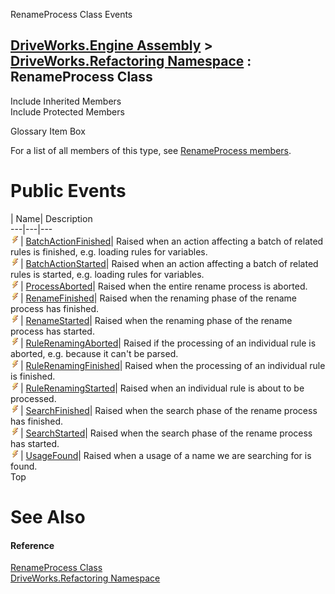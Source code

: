 RenameProcess Class Events   
  
[DriveWorks.Engine Assembly](topic2156.md) > [DriveWorks.Refactoring Namespace](topic10266.md) : RenameProcess Class  
---  
  
Include Inherited Members    
Include Protected Members    


Glossary Item Box

For a list of all members of this type, see [RenameProcess members](topic10288.md).

# Public Events

| Name| Description  
---|---|---  
![Public Event](dotnetimages/publicEvent.gif)| [BatchActionFinished](topic10295.md)| Raised when an action affecting a batch of related rules is finished, e.g. loading rules for variables.   
![Public Event](dotnetimages/publicEvent.gif)| [BatchActionStarted](topic10296.md)| Raised when an action affecting a batch of related rules is started, e.g. loading rules for variables.   
![Public Event](dotnetimages/publicEvent.gif)| [ProcessAborted](topic10297.md)| Raised when the entire rename process is aborted.   
![Public Event](dotnetimages/publicEvent.gif)| [RenameFinished](topic10298.md)| Raised when the renaming phase of the rename process has finished.   
![Public Event](dotnetimages/publicEvent.gif)| [RenameStarted](topic10299.md)| Raised when the renaming phase of the rename process has started.   
![Public Event](dotnetimages/publicEvent.gif)| [RuleRenamingAborted](topic10300.md)| Raised if the processing of an individual rule is aborted, e.g. because it can't be parsed.   
![Public Event](dotnetimages/publicEvent.gif)| [RuleRenamingFinished](topic10301.md)| Raised when the processing of an individual rule is finished.   
![Public Event](dotnetimages/publicEvent.gif)| [RuleRenamingStarted](topic10302.md)| Raised when an individual rule is about to be processed.   
![Public Event](dotnetimages/publicEvent.gif)| [SearchFinished](topic10303.md)| Raised when the search phase of the rename process has finished.   
![Public Event](dotnetimages/publicEvent.gif)| [SearchStarted](topic10304.md)| Raised when the search phase of the rename process has started.   
![Public Event](dotnetimages/publicEvent.gif)| [UsageFound](topic10305.md)| Raised when a usage of a name we are searching for is found.   
Top

# See Also

#### Reference

[RenameProcess Class](topic10287.md)   
[DriveWorks.Refactoring Namespace](topic10266.md)


